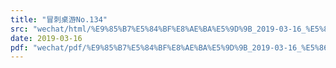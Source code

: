```yaml
---
title: "冒刺桌游No.134"
src: "wechat/html/%E9%85%B7%E5%84%BF%E8%AE%BA%E5%9D%9B_2019-03-16_%E5%86%92%E5%88%BA%E6%A1%8C%E6%B8%B8No.134.html"
date: 2019-03-16
pdf: "wechat/pdf/%E9%85%B7%E5%84%BF%E8%AE%BA%E5%9D%9B_2019-03-16_%E5%86%92%E5%88%BA%E6%A1%8C%E6%B8%B8No.134.pdf"
---
```

